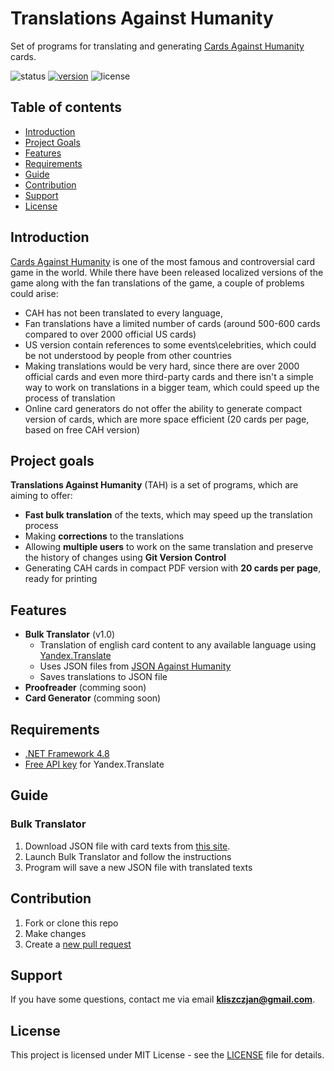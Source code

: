 # Translations Against Humanity
Set of programs for translating and generating [Cards Against Humanity](https://cardsagainsthumanity.com/) cards.

![status](https://img.shields.io/badge/status-WiP-orange.svg)  [![version](https://img.shields.io/badge/version-0.1.0-green.svg)](https://semver.org) ![license](https://img.shields.io/badge/license-MIT-blue.svg)
## Table of contents

 - [Introduction](#introduction)
 - [Project Goals](#project-goals)
 - [Features](#features)
 - [Requirements](#requirements)
 - [Guide](#guide)
 - [Contribution](#contribution)
 - [Support](#support)
 - [License](#license)
## Introduction
[Cards Against Humanity](#https://cardsagainsthumanity.com/) is one of the most famous and controversial card game in the world. While there have been released localized versions of the game along with the fan translations of the game, a couple of problems could arise:

- CAH has not been translated to every language,
- Fan translations have a limited number of cards (around 500-600 cards compared to over 2000 official US cards)
- US version contain references to some events\celebrities, which could be not understood by people from other countries
- Making translations would be very hard, since there are over 2000 official cards and even more third-party cards and there isn't a simple way to work on translations in a bigger team, which could speed up the process of translation
- Online card generators do not offer the ability to generate compact version of cards, which are more space efficient (20 cards per page, based on free CAH version)

## Project goals
**Translations Against Humanity** (TAH) is a set of programs, which are aiming to offer:

- **Fast bulk translation** of the texts, which may speed up the translation process
- Making **corrections** to the translations
- Allowing **multiple users** to work on the same translation and preserve the history of changes using **Git Version Control**
- Generating CAH cards in compact PDF version with **20 cards per page**, ready for printing

## Features
- **Bulk Translator** (v1.0)
	- Translation of english card content to any available language using [Yandex.Translate](https://translate.yandex.com/)
	- Uses JSON files from [JSON Against Humanity](https://crhallberg.com/cah/)
	- Saves translations to JSON file
- **Proofreader** (comming soon)
- **Card Generator** (comming soon)

## Requirements

- [.NET Framework 4.8](https://dotnet.microsoft.com/download/dotnet-framework/net48)
- [Free API key](https://tech.yandex.com/translate/) for Yandex.Translate

## Guide

### Bulk Translator
1. Download JSON file with card texts from [this site](https://crhallberg.com/cah/).
2. Launch Bulk Translator and follow the instructions
3. Program will save a new JSON file with translated texts

## Contribution
1. Fork or clone this repo
2. Make changes
3. Create a [new pull request](https://github.com/janex-PL/TranslationsAgainstHumanity/compare)

## Support
If you have some questions, contact me via email **kliszczjan@gmail.com**.
## License
This project is licensed under MIT License - see the [LICENSE](https://github.com/janex-PL/TranslationsAgainstHumanity/LICENSE) file for details.
